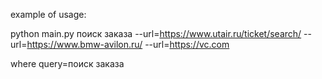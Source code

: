 example of usage:

python main.py поиск заказа --url=https://www.utair.ru/ticket/search/ --url=https://www.bmw-avilon.ru/  --url=https://vc.com

where query=поиск заказа



